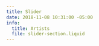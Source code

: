 ```yaml
---
title: Slider
date: 2018-11-08 10:31:00 -05:00
info:
  title: Artists
  file: slider-section.liquid
---
```


